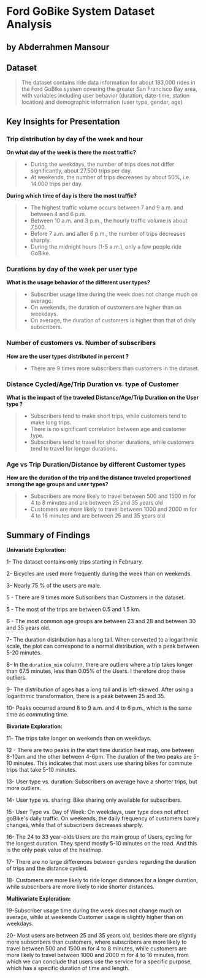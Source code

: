 # Ford GoBike System Dataset Analysis
## by Abderrahmen Mansour


## Dataset


> The dataset contains ride data information for about 183,000 rides in the Ford GoBike system covering the greater San Francisco Bay area, with variables including user behavior (duration, date-time, station location) and demographic information (user type, gender, age)



## Key Insights for Presentation

### Trip distribution by day of the week and hour

**On what day of the week is there the most traffic?**
> * During the weekdays, the number of trips does not differ significantly, about 27.500 trips per day.
> * At weekends, the number of trips decreases by about 50%, i.e. 14.000 trips per day.

**During which time of day is there the most traffic?**
> * The highest traffic volume occurs between 7 and 9 a.m. and between 4 and 6 p.m.
> * Between 10 a.m. and 3 p.m., the hourly traffic volume is about 7,500.
> * Before 7 a.m. and after 6 p.m., the number of trips decreases sharply.
> * During the midnight hours (1-5 a.m.), only a few people ride GoBike.


### Durations by day of the week per user type

**What is the usage behavior of the different user types?**
> * Subscriber usage time during the week does not change much on average.
> * On weekends, the duration of customers are higher than on weekdays.
> * On average, the duration of customers is higher than that of daily subscribers.


### Number of customers vs. Number of subscribers

**How are the user types distributed in percent ?**
> * There are 9 times more subscribers than customers in the dataset.


### Distance Cycled/Age/Trip Duration  vs. type of Customer

**What is the impact of the traveled Distance/Age/Trip Duration on the User type ?**
> * Subscribers tend to make short trips, while customers tend to make long trips.
> * There is no significant correlation between age and customer type.
> * Subscribers tend to travel for shorter durations, while customers tend to travel for longer durations.


### Age vs Trip Duration/Distance by different Customer types

**How are the duration of the trip and the distance traveled proportioned among the age groups and user types?**

> * Subscribers are more likely to travel between 500 and 1500 m for 4 to 8 minutes and are between 25 and 35 years old
> * Customers are more likely to travel between 1000 and 2000 m for 4 to 16 minutes and are between 25 and 35 years old

## Summary of Findings


**Univariate Exploration:**

1- The dataset contains only trips starting in February.

2- Bicycles are used more frequently during the week than on weekends.

3- Nearly 75 % of the users are male.

5 - There are 9 times more Subscribers than Customers in the dataset.

5 - The most of the trips are between 0.5 and 1.5 km. 

6 - The most common age groups are between 23 and 28 and between 30 and 35 years old.

7- The duration distribution has a long tail. When converted to a logarithmic scale, the plot can correspond to a normal distribution, with a peak between 5-20 minutes.  

8- In the `duration_min` column, there are outliers where a trip takes longer than 67.5 minutes, less than 0.05% of the Users. I therefore drop these outliers. 

9- The distribution of ages has a long tail and is left-skewed. After using a logarithmic transformation, there is a peak between 25 and 35.

10- Peaks occurred around 8 to 9 a.m. and 4 to 6 p.m., which is the same time as commuting time.


**Bivariate Exploration:**

11- The trips take longer on weekends than on weekdays.

12 - There are two peaks in the start time duration heat map, one between 8-10am and the other between 4-6pm. The duration of the two peaks are 5-10 minutes. This indicates that most users use sharing bikes for commute trips that take 5-10 minutes.

13- User type vs. duration: Subscribers on average have a shorter trips, but more outliers.

14- User type vs. sharing: Bike sharing only available for subscribers.

15- User Type vs. Day of Week: On weekdays, user type does not affect goBike's daily traffic. On weekends, the daily frequency of customers barely changes, while that of subscribers decreases sharply.

16- The 24 to 33 year-olds Users are the main group of Users, cycling for the longest duration. They spend mostly 5-10 minutes on the road. And this is the only peak value of the heatmap.

17- There are no large differences between genders regarding the duration of trips and the distance cycled.

18- Customers are more likely to ride longer distances for a longer duration, while subscribers are more likely to ride shorter distances.



**Multivariate Exploration:**

19-Subscriber usage time during the week does not change much on average, while at weekends Customer usage is slightly higher than on weekdays.


20- Most users are between 25 and 35 years old, besides there are slightly more subscribers than customers, where subscribers are more likely to travel between 500 and 1500 m for 4 to 8 minutes, while customers are more likely to travel between 1000 and 2000 m for 4 to 16 minutes, from which we can conclude that users use the service for a specific purpose, which has a specific duration of time and length.

